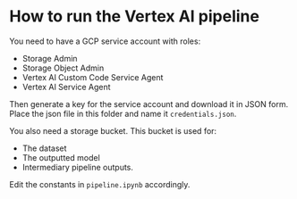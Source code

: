 # How to run the Vertex AI pipeline

You need to have a GCP service account with roles:

- Storage Admin
- Storage Object Admin
- Vertex AI Custom Code Service Agent
- Vertex AI Service Agent

Then generate a key for the service account and download it in JSON form. Place the json file in this folder and name it `credentials.json`.

You also need a storage bucket. This bucket is used for:

- The dataset
- The outputted model
- Intermediary pipeline outputs.

Edit the constants in `pipeline.ipynb` accordingly.
